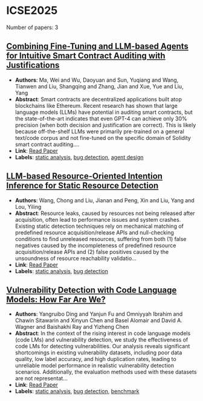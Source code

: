 # ICSE2025

Number of papers: 3

## [Combining Fine-Tuning and LLM-based Agents for Intuitive Smart Contract Auditing with Justifications](paper_3.md)
- **Authors**: Ma, Wei and Wu, Daoyuan and Sun, Yuqiang and Wang, Tianwen and Liu, Shangqing and Zhang, Jian and Xue, Yue and Liu, Yang
- **Abstract**: Smart contracts are decentralized applications built atop blockchains like Ethereum. Recent research has shown that large language models (LLMs) have potential in auditing smart contracts, but the state-of-the-art indicates that even GPT-4 can achieve only 30% precision (when both decision and justification are correct). This is likely because off-the-shelf LLMs were primarily pre-trained on a general text/code corpus and not fine-tuned on the specific domain of Solidity smart contract auditing....
- **Link**: [Read Paper](https://arxiv.org/pdf/2403.16073)
- **Labels**: [static analysis](../../labels/static_analysis.md), [bug detection](../../labels/bug_detection.md), [agent design](../../labels/agent_design.md)


## [LLM-based Resource-Oriented Intention Inference for Static Resource Detection](paper_2.md)
- **Authors**: Wang, Chong and Liu, Jianan and Peng, Xin and Liu, Yang and Lou, Yiling
- **Abstract**: Resource leaks, caused by resources not being released after acquisition, often lead to performance issues and system crashes. Existing static detection techniques rely on mechanical matching of predefined resource acquisition/release APIs and null-checking conditions to find unreleased resources, suffering from both (1) false negatives caused by the incompleteness of predefined resource acquisition/release APIs and (2) false positives caused by the unsoundness of resource reachability validatio...
- **Link**: [Read Paper](https://arxiv.org/abs/2311.04448)
- **Labels**: [static analysis](../../labels/static_analysis.md), [bug detection](../../labels/bug_detection.md)


## [Vulnerability Detection with Code Language Models: How Far Are We?](paper_1.md)
- **Authors**: Yangruibo Ding and Yanjun Fu and Omniyyah Ibrahim and Chawin Sitawarin and Xinyun Chen and Basel Alomair and David A. Wagner and Baishakhi Ray and Yizheng Chen
- **Abstract**: In the context of the rising interest in code language models (code LMs) and vulnerability detection, we study the effectiveness of code LMs for detecting vulnerabilities. Our analysis reveals significant shortcomings in existing vulnerability datasets, including poor data quality, low label accuracy, and high duplication rates, leading to unreliable model performance in realistic vulnerability detection scenarios. Additionally, the evaluation methods used with these datasets are not representat...
- **Link**: [Read Paper](https://doi.org/10.48550/arXiv.2403.18624)
- **Labels**: [static analysis](../../labels/static_analysis.md), [bug detection](../../labels/bug_detection.md), [benchmark](../../labels/benchmark.md)
